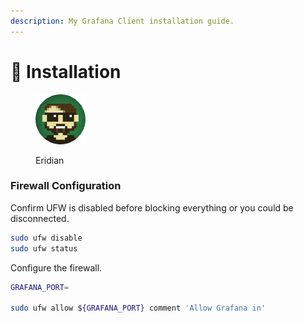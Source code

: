 ```yaml
---
description: My Grafana Client installation guide.
---
```


# 💾 Installation

<figure><img src="https://raw.githubusercontent.com/DVStakers/docs/main/.gitbook/assets/Eridian.png" alt=""><figcaption><p>Eridian</p></figcaption></figure>



### Firewall Configuration

Confirm UFW is disabled before blocking everything or you could be disconnected.

```bash
sudo ufw disable
sudo ufw status
```

Configure the firewall.

```bash
GRAFANA_PORT=

sudo ufw allow ${GRAFANA_PORT} comment 'Allow Grafana in'
```

